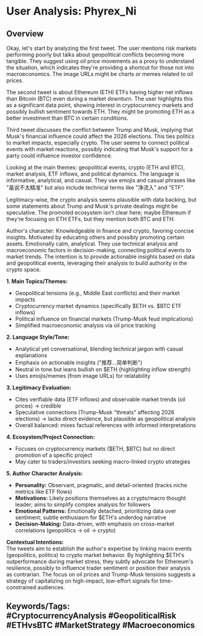 # User Analysis: Phyrex_Ni

## Overview

<think>
Okay, let's start by analyzing the first tweet. The user mentions risk markets performing poorly but talks about geopolitical conflicts becoming more tangible. They suggest using oil price movements as a proxy to understand the situation, which indicates they're providing a shortcut for those not into macroeconomics. The image URLs might be charts or memes related to oil prices.

The second tweet is about Ethereum (ETH) ETFs having higher net inflows than Bitcoin (BTC) even during a market downturn. The user highlights this as a significant data point, showing interest in cryptocurrency markets and possibly bullish sentiment towards ETH. They might be promoting ETH as a better investment than BTC in certain conditions.

Third tweet discusses the conflict between Trump and Musk, implying that Musk's financial influence could affect the 2026 elections. This ties politics to market impacts, especially crypto. The user seems to connect political events with market reactions, possibly indicating that Musk's support for a party could influence investor confidence.

Looking at the main themes: geopolitical events, crypto (ETH and BTC), market analysis, ETF inflows, and political dynamics. The language is informative, analytical, and casual. They use emojis and casual phrases like "虽说不太精准" but also include technical terms like "净流入" and "ETF".

Legitimacy-wise, the crypto analysis seems plausible with data backing, but some statements about Trump and Musk's private dealings might be speculative. The promoted ecosystem isn't clear here; maybe Ethereum if they're focusing on ETH ETFs, but they mention both BTC and ETH.

Author's character: Knowledgeable in finance and crypto, favoring concise insights. Motivated by educating others and possibly promoting certain assets. Emotionally calm, analytical. They use technical analysis and macroeconomic factors in decision-making, connecting political events to market trends. The intention is to provide actionable insights based on data and geopolitical events, leveraging their analysis to build authority in the crypto space.
</think>

**1. Main Topics/Themes:**  
- Geopolitical tensions (e.g., Middle East conflicts) and their market impacts  
- Cryptocurrency market dynamics (specifically $ETH vs. $BTC ETF inflows)  
- Political influence on financial markets (Trump-Musk feud implications)  
- Simplified macroeconomic analysis via oil price tracking  

**2. Language Style/Tone:**  
- Analytical yet conversational, blending technical jargon with casual explanations  
- Emphasis on actionable insights ("推荐...简单判断")  
- Neutral in tone but leans bullish on $ETH (highlighting inflow strength)  
- Uses emojis/memes (from image URLs) for relatability  

**3. Legitimacy Evaluation:**  
- Cites verifiable data (ETF inflows) and observable market trends (oil prices) → credible  
- Speculative connections (Trump-Musk "threats" affecting 2026 elections) → lacks direct evidence, but plausible as geopolitical analysis  
- Overall balanced: mixes factual references with informed interpretations  

**4. Ecosystem/Project Connection:**  
- Focuses on cryptocurrency markets ($ETH, $BTC) but no direct promotion of a specific project  
- May cater to traders/investors seeking macro-linked crypto strategies  

**5. Author Character Analysis:**  
- **Personality:** Observant, pragmatic, and detail-oriented (tracks niche metrics like ETF flows)  
- **Motivations:** Likely positions themselves as a crypto/macro thought leader; aims to simplify complex analysis for followers  
- **Emotional Patterns:** Emotionally detached, prioritizing data over sentiment; subtle enthusiasm for $ETH's underdog narrative  
- **Decision-Making:** Data-driven, with emphasis on cross-market correlations (geopolitics → oil → crypto)  

**Contextual Intentions:**  
The tweets aim to establish the author's expertise by linking macro events (geopolitics, politics) to crypto market behavior. By highlighting $ETH's outperformance during market stress, they subtly advocate for Ethereum's resilience, possibly to influence trader sentiment or position their analysis as contrarian. The focus on oil prices and Trump-Musk tensions suggests a strategy of capitalizing on high-impact, low-effort signals for time-constrained audiences.  

**Keywords/Tags:**  
#CryptocurrencyAnalysis #GeopoliticalRisk #ETHvsBTC #MarketStrategy #Macroeconomics
---
